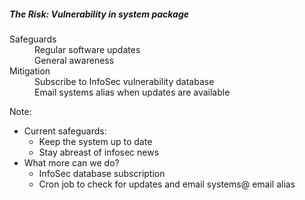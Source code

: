 ##### The Risk: Vulnerability in system package

<dl>
    <dt>Safeguards</dt>
    <dd class="fragment">Regular software updates</dd>
    <dd class="fragment">General awareness</dd>
    <dt class="fragment">Mitigation</dt>
    <dd class="fragment">Subscribe to InfoSec vulnerability database</dd>
    <dd class="fragment">Email systems alias when updates are available</dd>
</dl>

Note:

* Current safeguards:
    - Keep the system up to date
    - Stay abreast of infosec news
* What more can we do?
    - InfoSec database subscription
    - Cron job to check for updates and email systems@ email alias
